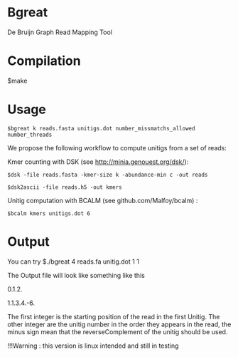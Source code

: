 Bgreat
=====
De Bruijn Graph Read Mapping Tool

Compilation
====
  $make

Usage
====
	$bgreat k reads.fasta unitigs.dot number_missmatchs_allowed number_threads

We propose the following workflow to compute unitigs from a set of reads:


Kmer counting with DSK (see http://minia.genouest.org/dsk/):

	$dsk -file reads.fasta -kmer-size k -abundance-min c -out reads

	$dsk2ascii -file reads.h5 -out kmers


Unitig computation with BCALM (see github.com/Malfoy/bcalm) :

	$bcalm kmers unitigs.dot 6

Output
====
You can try 
	$./bgreat 4 reads.fa unitig.dot  1 1

The Output file will look like something like this

0.1.2.

1.1.3.4.-6.

The first integer is the starting position of the read in the first Unitig.
The other integer are the unitig number in the order they appears in the read, the minus sign mean that the reverseComplement of the unitig should be used.



!!!Warning : this version is linux intended and still in testing
